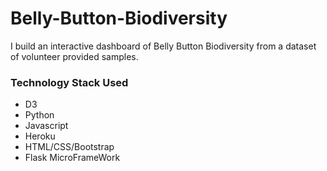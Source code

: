 # Belly-Button-Biodiversity

I build an interactive dashboard of Belly Button Biodiversity from a dataset of volunteer provided samples.

### Technology Stack Used
* D3
* Python
* Javascript
* Heroku
* HTML/CSS/Bootstrap
* Flask MicroFrameWork
